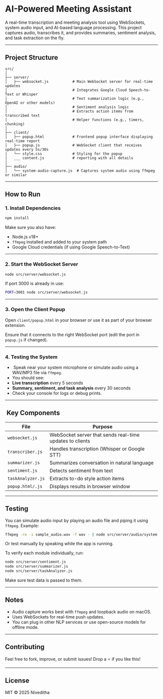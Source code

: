 #  AI-Powered Meeting Assistant

A real-time transcription and meeting analysis tool using WebSockets, system audio input, and AI-based language processing. This project captures audio, transcribes it, and provides summaries, sentiment analysis, and task extraction on the fly.

---

##  Project Structure

```
src/
│
├── server/
│   ├── websocket.js           # Main WebSocket server for real-time updates
│                              # Integrates Google Cloud Speech-to-Text or Whisper
│                              # Text summarization logic (e.g., OpenAI or other models)
│                              # Sentiment analysis logic
│                              # Extracts action items from transcribed text
│                              # Helper functions (e.g., timers, chunking)
│
├── client/
│   ├── popup.html             # Frontend popup interface displaying real-time report
│   ├── popup.js               # WebSocket client that receives updates every 5s/30s
│   └── style.css              # Styling for the popup
|   ___ content.js             # reporting with all details  
│
├── audio/
│   └── system-audio-capture.js  # Captures system audio using ffmpeg or similar
```

---

##  How to Run

### 1. **Install Dependencies**

```bash
npm install
```

Make sure you also have:

- Node.js v18+
- `ffmpeg` installed and added to your system path
- Google Cloud credentials (if using Google Speech-to-Text)

---

### 2. **Start the WebSocket Server**

```bash
node src/server/websocket.js
```

If port 3000 is already in use:

```bash
PORT=3001 node src/server/websocket.js
```

---

### 3. **Open the Client Popup**

Open `client/popup.html` in your browser or use it as part of your browser extension.

Ensure that it connects to the right WebSocket port (edit the port in `popup.js` if changed).

---

### 4. **Testing the System**

- ️ Speak near your system microphone or simulate audio using a WAV/MP3 file via `ffmpeg`.
-  You should see:
  - **Live transcription** every 5 seconds
  - **Summary, sentiment, and task analysis** every 30 seconds
- Check your console for logs or debug prints.

---

## ️ Key Components

| File | Purpose |
|------|---------|
| `websocket.js` | WebSocket server that sends real-time updates to clients |
| `transcriber.js` | Handles transcription (Whisper or Google STT) |
| `summarizer.js` | Summarizes conversation in natural language |
| `sentiment.js` | Detects sentiment from text |
| `taskAnalyzer.js` | Extracts to-do style action items |
| `popup.html/.js` | Displays results in browser window |

---

##  Testing

You can simulate audio input by playing an audio file and piping it using `ffmpeg`. Example:

```bash
ffmpeg -re -i sample_audio.wav -f wav - | node src/server/audio/system-audio-capture.js
```

Or test manually by speaking while the app is running.

To verify each module individually, run:

```bash
node src/server/sentiment.js
node src/server/summarizer.js
node src/server/taskAnalyzer.js
```

Make sure test data is passed to them.

---

##  Notes

- Audio capture works best with `ffmpeg` and loopback audio on macOS.
- Uses WebSockets for real-time push updates.
- You can plug in other NLP services or use open-source models for offline mode.

---

##  Contributing

Feel free to fork, improve, or submit issues! Drop a ⭐ if you like this!

---

##  License

MIT © 2025 Niveditha
